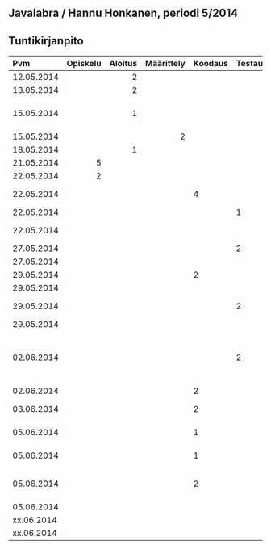 ## Javalabra / Hannu Honkanen, periodi 5/2014

## Tuntikirjanpito
| Pvm        | Opiskelu | Aloitus | Määrittely | Koodaus | Testaus | Dokumentointi | Muu | KOMMENTTI |
| :----------| -------: | ------: | ---------: | :------ | :------ | :------------ | :-- | :-------- |
| 12.05.2014 |          | 2       |            |         |         |               |     | aloitusluento  |
| 13.05.2014 |          | 2       |            |         |         |               |     | git/java-projekti |
| 15.05.2014 |          | 1       |            |         |         |               |     | md-opiskelua/tuntikirjanpidon aloitus |
| 15.05.2014 |          |         | 2          |         |         |               |     | alustava aihemäärittely |
| 18.05.2014 |          | 1       |            |         |         |               |     | viikon 2 ohjeiden luku |
| 21.05.2014 | 5        |         |            |         |         |               |     | ohja- ym. kertausta |
| 22.05.2014 | 2        |         |            |         |         |               |     | git/java-projekti uusiksi |
| 22.05.2014 |          |         |            | 4       |         |               |     | ensimmäisiä toiminnallisuuksia |
| 22.05.2014 |          |         |            |         | 1       |               |     | ensimmäisiä unit-testejä |
| 22.05.2014 |          |         |            |         |         |               | 1   | skannerin kanssa sähläämistä |
| 27.05.2014 |          |         |            |         | 2       |               |     | testailua Mikon kanssa |
| 27.05.2014 |          |         |            |         |         | 2             |     | luokkakaavio.dia |
| 29.05.2014 |          |         |            | 2       |         |               |     | koodin siistimistä |
| 29.05.2014 |          |         |            |         |         | 1             |     | luokkakaavio.dia |
| 29.05.2014 |          |         |            |         | 2       |               |     | unit-test pähkäilyä, ks. README.md |
| 29.05.2014 |          |         |            |         |         |               | 1   | tuntikirjanpito |
| 02.06.2014 |          |         |            |         | 2       |               |     | mystinen testiongelma katosi: vika oli mahdollisesti this.- ja super.-etuliitteiden käytössä |
| 02.06.2014 |          |         |            | 2       |         |               |     | koodin refaktorointia |
| 03.06.2014 |          |         |            | 2       |         |               |     | graafinen käyttöliittymä alulle |
| 05.06.2014 |          |         |            | 1       |         |               |     | graafista käyttöliittymää ohjauksessa |
| 05.06.2014 |          |         |            | 1       |         |               |     | eka "try catch etc." ohjauksessa |
| 05.06.2014 |          |         |            | 2       |         |               |     | graafinen käyttöliittymä: laskutoimitustyyppien valitsemisen hieromista |
| 05.06.2014 |          |         |            |         |         |               |     |  |
| xx.06.2014 |          |         |            |         |         |               |     |  |
| xx.06.2014 |          |         |            |         |         |               |     |  |
